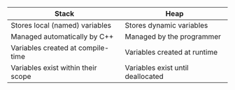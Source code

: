 
| Stack | Heap |
|----------|----------|
| Stores local (named) variables | Stores dynamic variables |
| Managed automatically by C++ | Managed by the programmer |
| Variables created at compile-time | Variables created at runtime |
| Variables exist within their scope | Variables exist until deallocated |
